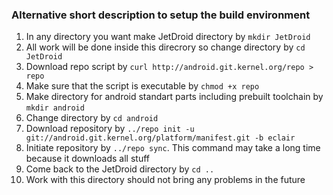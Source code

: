 ### Alternative short description to setup the build environment ###
  1. In any directory you want make JetDroid directory by `mkdir JetDroid`
  1. All work will be done inside this direcrory so change directory by `cd JetDroid`
  1. Download repo script by `curl http://android.git.kernel.org/repo > repo`
  1. Make sure that the script is executable by `chmod +x repo`
  1. Make directory for android standart parts including prebuilt toolchain by `mkdir android`
  1. Change directory by `cd android`
  1. Download repository by `../repo init -u git://android.git.kernel.org/platform/manifest.git -b eclair`
  1. Initiate repository by `../repo sync`. This command may take a long time because it downloads all stuff
  1. Come back to the JetDroid directory by `cd ..`
  1. Work with this directory should not bring any problems in the future